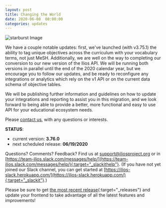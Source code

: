 ```yaml
---
layout: post
title: Changing the World
date: 2020-06-08  08:00:00
categories: updates
---
```


![starburst Image](https://mcusercontent.com/845c4ebabb5b5ae7a6372c715/images/e1f0e196-2298-434d-ba15-8f94a0fa12c8.png)

We have a couple notable updates: first, we've launched (with v3.75.1) the ability to tag unique objectives across the curriculum with your vocabulary terms, not just MeSH. Additionally, we are well on the way to completing our conversion to our new version of the Ilios API. We will be running both versions in parallel until the end of the 2020 calendar year, but we encourage you to follow our updates, and be ready to reconfigure any integrations or analytics which rely on the v1 API or on the current data schema of objective tables.

We will be publishing further information and guidelines on how to update your integrations and reporting to assist you in this migration, and we look forward to being able to provide a better, more functional and easy to use API for your educational ecosystem needs.


Please [contact us](mailto:support@iliosproject.org), with any questions or interests.

__STATUS__:
- current version: __3.76.0__
- next scheduled release: __06/19/2020__


Questions? Comments? Feedback? Find us at
 [support@iliosproject.org](mailto:support@iliosproject.org) or in [https://team-ilios.slack.com/messages/help/](https://team-ilios.slack.com/messages/help/){:target="_slackithelp"}.  (If you have not yet joined our Slack channel, you can get started at [https://ilios-slack.herokuapp.com/](https://ilios-slack.herokuapp.com/){:target="_slackit"}.)

Please be sure to get [the most recent release](https://www.github.com/ilios/ilios/releases/latest){:target="_releases"} and update your frontend to take advantage of all the latest features and improvements!

